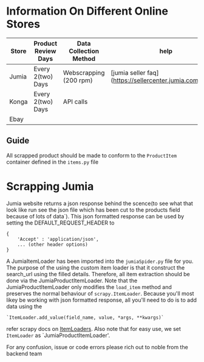 # Information On Different Online Stores

| Store | Product Review Days | Data Collection Method | help |
|-------|---------------------|------------------------|------|
| Jumia | Every 2(two) Days   | Webscrapping (200 rpm) | [jumia seller faq] (https://sellercenter.jumia.com.ng/faq) |
| Konga | Every 2(two) Days   | API calls              |     |
| Ebay  |                     |                        |     | 

## Guide

All scrapped product should be made to conform to the `ProductItem` container defined in the `items.py` file

# Scrapping Jumia

Jumia website returns a json response behind the scence(to see what that look like run see the json file which has been cut to the products field because of lots of data`). This json formatted response can be used by setting the DEFAULT_REQUEST_HEADER to 
	
	{
		'Accept' : 'application/json', 
		... (other header options)
	}

A JumiaItemLoader has been imported into the `jumiaSpider.py` file for you. The purpose of the using the custom item loader is that it construct the search_url using the filled details. Therefore, all item extraction should be done via the JumiaProductItemLoader. Note that the JumiaProductItemLoader only modifies the `load_item` method and preserves the normal behaviour of `scrapy.ItemLoader`. Because you'll most likey be working with json formatted response, all you'll need to do is to add data using the 
	
	`ItemLoader.add_value(field_name, value, *args, **kwargs)` 

refer scrapy docs on [ItemLoaders](https://itemloaders.readthedocs.io/en/latest/). Also note that for easy use, we set `ItemLoader` as  `JumiaProductItemLoader'.

For any confusion, issue or code errors please rich out to noble from the backend team 
